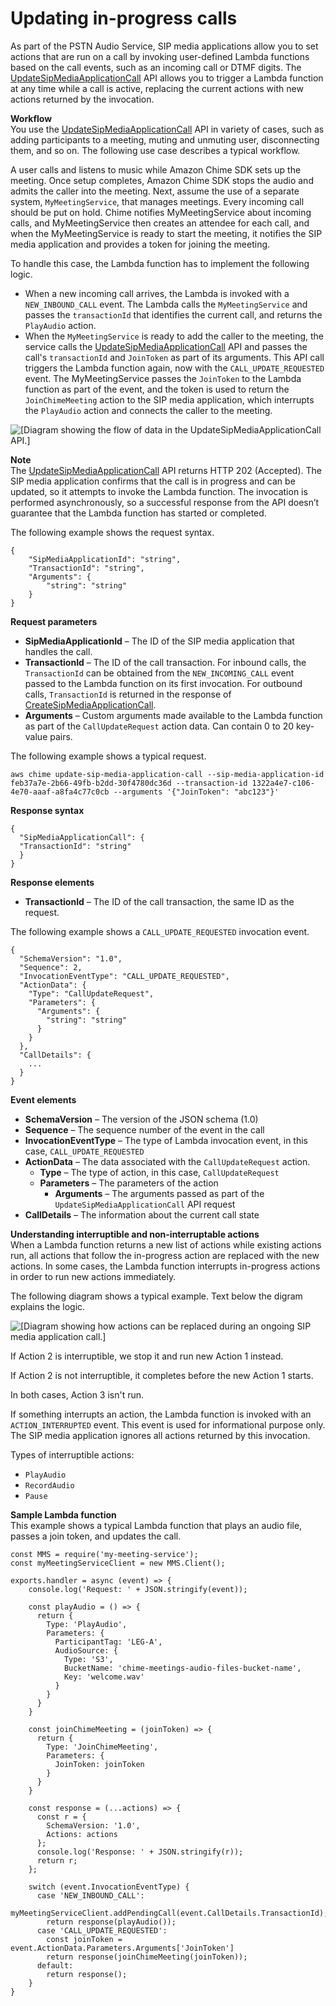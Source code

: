 # Updating in\-progress calls<a name="update-sip-call"></a>

As part of the PSTN Audio Service, SIP media applications allow you to set actions that are run on a call by invoking user\-defined Lambda functions based on the call events, such as an incoming call or DTMF digits\. The [UpdateSipMediaApplicationCall](https://docs.aws.amazon.com/chime-sdk/latest/APIReference/API_UpdateSipMediaApplicationCall.html) API allows you to trigger a Lambda function at any time while a call is active, replacing the current actions with new actions returned by the invocation\.

**Workflow**  
You use the [UpdateSipMediaApplicationCall](https://docs.aws.amazon.com/chime-sdk/latest/APIReference/API_UpdateSipMediaApplicationCall.html) API in variety of cases, such as adding participants to a meeting, muting and unmuting user, disconnecting them, and so on\. The following use case describes a typical workflow\.

A user calls and listens to music while Amazon Chime SDK sets up the meeting\. Once setup completes, Amazon Chime SDK stops the audio and admits the caller into the meeting\. Next, assume the use of a separate system, `MyMeetingService`, that manages meetings\. Every incoming call should be put on hold\. Chime notifies MyMeetingService about incoming calls, and MyMeetingService then creates an attendee for each call, and when the MyMeetingService is ready to start the meeting, it notifies the SIP media application and provides a token for joining the meeting\.

To handle this case, the Lambda function has to implement the following logic\. 
+ When a new incoming call arrives, the Lambda is invoked with a `NEW_INBOUND_CALL` event\. The Lambda calls the `MyMeetingService` and passes the `transactionId` that identifies the current call, and returns the `PlayAudio` action\.
+ When the `MyMeetingService` is ready to add the caller to the meeting, the service calls the [UpdateSipMediaApplicationCall](https://docs.aws.amazon.com/chime-sdk/latest/APIReference/API_UpdateSipMediaApplicationCall.html) API and passes the call's `transactionId` and `JoinToken` as part of its arguments\. This API call triggers the Lambda function again, now with the `CALL_UPDATE_REQUESTED` event\. The MyMeetingService passes the `JoinToken` to the Lambda function as part of the event, and the token is used to return the `JoinChimeMeeting` action to the SIP media application, which interrupts the `PlayAudio` action and connects the caller to the meeting\.

![\[Diagram showing the flow of data in the UpdateSipMediaApplicationCall API.\]](http://docs.aws.amazon.com/chime-sdk/latest/dg/images/update-sip-call-flow3.png)

**Note**  
The [UpdateSipMediaApplicationCall](https://docs.aws.amazon.com/chime-sdk/latest/APIReference/API_UpdateSipMediaApplicationCall.html) API returns HTTP 202 \(Accepted\)\. The SIP media application confirms that the call is in progress and can be updated, so it attempts to invoke the Lambda function\. The invocation is performed asynchronously, so a successful response from the API doesn’t guarantee that the Lambda function has started or completed\.

The following example shows the request syntax\.

```
{
    "SipMediaApplicationId": "string",
    "TransactionId": "string",
    "Arguments": {
        "string": "string"
    } 
}
```

**Request parameters**
+ **SipMediaApplicationId** – The ID of the SIP media application that handles the call\. 
+ **TransactionId** – The ID of the call transaction\. For inbound calls, the `TransactionId` can be obtained from the `NEW_INCOMING_CALL` event passed to the Lambda function on its first invocation\. For outbound calls, `TransactionId` is returned in the response of [CreateSipMediaApplicationCall](https://docs.aws.amazon.com/chime-sdk/latest/APIReference/API_CreateSipMediaApplicationCall.html)\. 
+ **Arguments** – Custom arguments made available to the Lambda function as part of the `CallUpdateRequest` action data\. Can contain 0 to 20 key\-value pairs\.

The following example shows a typical request\.

```
aws chime update-sip-media-application-call --sip-media-application-id feb37a7e-2b66-49fb-b2dd-30f4780dc36d --transaction-id 1322a4e7-c106-4e70-aaaf-a8fa4c77c0cb --arguments '{"JoinToken": "abc123"}'
```

**Response syntax**

```
{
  "SipMediaApplicationCall": {
  "TransactionId": "string"
  }
}
```

**Response elements**
+ **TransactionId** – The ID of the call transaction, the same ID as the request\.

The following example shows a `CALL_UPDATE_REQUESTED` invocation event\.

```
{
  "SchemaVersion": "1.0",
  "Sequence": 2,
  "InvocationEventType": "CALL_UPDATE_REQUESTED",
  "ActionData": {
    "Type": "CallUpdateRequest",
    "Parameters": {
      "Arguments": {
        "string": "string"
      }
    }
  },
  "CallDetails": {
    ...
  }
}
```

**Event elements**
+ **SchemaVersion** – The version of the JSON schema \(1\.0\)
+ **Sequence** – The sequence number of the event in the call
+ **InvocationEventType** – The type of Lambda invocation event, in this case, `CALL_UPDATE_REQUESTED`
+ **ActionData** – The data associated with the `CallUpdateRequest` action\.
  + **Type** – The type of action, in this case, `CallUpdateRequest`
  + **Parameters** – The parameters of the action
    + **Arguments** – The arguments passed as part of the `UpdateSipMediaApplicationCall` API request
+ **CallDetails** – The information about the current call state

**Understanding interruptible and non\-interruptable actions**  
When a Lambda function returns a new list of actions while existing actions run, all actions that follow the in\-progress action are replaced with the new actions\. In some cases, the Lambda function interrupts in\-progress actions in order to run new actions immediately\.

The following diagram shows a typical example\. Text below the digram explains the logic\.

![\[Diagram showing how actions can be replaced during an ongoing SIP media application call.\]](http://docs.aws.amazon.com/chime-sdk/latest/dg/images/update-sip-actions.png)

If Action 2 is interruptible, we stop it and run new Action 1 instead\.

If Action 2 is not interruptible, it completes before the new Action 1 starts\.

In both cases, Action 3 isn't run\.

If something interrupts an action, the Lambda function is invoked with an `ACTION_INTERRUPTED` event\. This event is used for informational purpose only\. The SIP media application ignores all actions returned by this invocation\.

Types of interruptible actions:
+ `PlayAudio`
+ `RecordAudio`
+ `Pause`

**Sample Lambda function**  
This example shows a typical Lambda function that plays an audio file, passes a join token, and updates the call\.

```
const MMS = require('my-meeting-service');
const myMeetingServiceClient = new MMS.Client();

exports.handler = async (event) => {
    console.log('Request: ' + JSON.stringify(event));
    
    const playAudio = () => {
      return {
        Type: 'PlayAudio',
        Parameters: {
          ParticipantTag: 'LEG-A',
          AudioSource: {
            Type: 'S3',
            BucketName: 'chime-meetings-audio-files-bucket-name',
            Key: 'welcome.wav'
          }
        }
      }
    }
    
    const joinChimeMeeting = (joinToken) => {
      return {
        Type: 'JoinChimeMeeting',
        Parameters: {
          JoinToken: joinToken
        }
      }
    }
    
    const response = (...actions) => {
      const r = {
        SchemaVersion: '1.0',
        Actions: actions
      };
      console.log('Response: ' + JSON.stringify(r));
      return r;
    };
    
    switch (event.InvocationEventType) {
      case 'NEW_INBOUND_CALL': 
        myMeetingServiceClient.addPendingCall(event.CallDetails.TransactionId);         
        return response(playAudio());      
      case 'CALL_UPDATE_REQUESTED':
        const joinToken = event.ActionData.Parameters.Arguments['JoinToken']
        return response(joinChimeMeeting(joinToken));
      default:
        return response();
    }
}
```